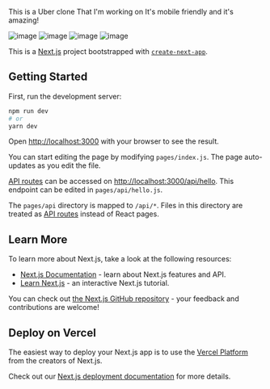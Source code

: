This is a Uber clone That I'm working on It's mobile friendly and it's amazing!

![image](https://user-images.githubusercontent.com/68082556/140631432-87b45f6e-6700-4390-beb0-89ec6b880d5a.png)
![image](https://user-images.githubusercontent.com/68082556/140456538-966dda25-57b1-4dce-8621-338eba737ec2.png)
![image](https://user-images.githubusercontent.com/68082556/140600065-3dcc3b3a-b76a-4471-b214-63d812050a40.png)
![image](https://user-images.githubusercontent.com/68082556/140600094-34e2cfc9-9afc-4b60-b680-4db9c303e99d.png)




This is a [Next.js](https://nextjs.org/) project bootstrapped with [`create-next-app`](https://github.com/vercel/next.js/tree/canary/packages/create-next-app).

## Getting Started

First, run the development server:

```bash
npm run dev
# or
yarn dev
```

Open [http://localhost:3000](http://localhost:3000) with your browser to see the result.

You can start editing the page by modifying `pages/index.js`. The page auto-updates as you edit the file.

[API routes](https://nextjs.org/docs/api-routes/introduction) can be accessed on [http://localhost:3000/api/hello](http://localhost:3000/api/hello). This endpoint can be edited in `pages/api/hello.js`.

The `pages/api` directory is mapped to `/api/*`. Files in this directory are treated as [API routes](https://nextjs.org/docs/api-routes/introduction) instead of React pages.

## Learn More

To learn more about Next.js, take a look at the following resources:

- [Next.js Documentation](https://nextjs.org/docs) - learn about Next.js features and API.
- [Learn Next.js](https://nextjs.org/learn) - an interactive Next.js tutorial.

You can check out [the Next.js GitHub repository](https://github.com/vercel/next.js/) - your feedback and contributions are welcome!

## Deploy on Vercel

The easiest way to deploy your Next.js app is to use the [Vercel Platform](https://vercel.com/new?utm_medium=default-template&filter=next.js&utm_source=create-next-app&utm_campaign=create-next-app-readme) from the creators of Next.js.

Check out our [Next.js deployment documentation](https://nextjs.org/docs/deployment) for more details.
